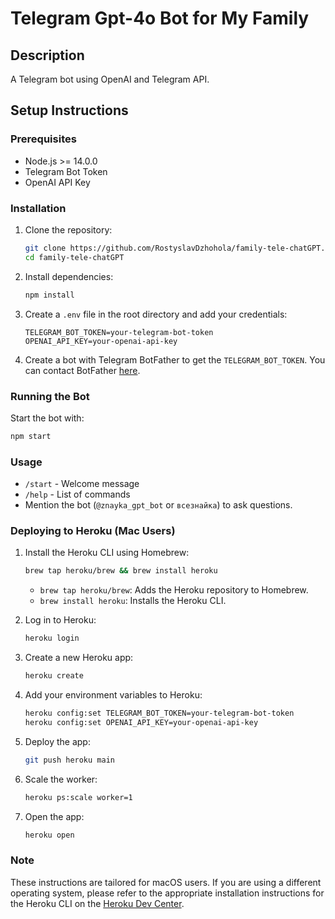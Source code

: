 # Telegram Gpt-4o Bot for My Family

## Description
A Telegram bot using OpenAI and Telegram API.

## Setup Instructions

### Prerequisites
- Node.js >= 14.0.0
- Telegram Bot Token
- OpenAI API Key

### Installation
1. Clone the repository:
   ```sh
   git clone https://github.com/RostyslavDzhohola/family-tele-chatGPT.git
   cd family-tele-chatGPT
   ```

2. Install dependencies:
   ```sh
   npm install
   ```

3. Create a `.env` file in the root directory and add your credentials:
   ```env
   TELEGRAM_BOT_TOKEN=your-telegram-bot-token
   OPENAI_API_KEY=your-openai-api-key
   ```

4. Create a bot with Telegram BotFather to get the `TELEGRAM_BOT_TOKEN`. You can contact BotFather [here](https://telegram.me/BotFather).

### Running the Bot
Start the bot with:
```sh
npm start
```

### Usage
- `/start` - Welcome message
- `/help` - List of commands
- Mention the bot (`@znayka_gpt_bot` or `всезнайка`) to ask questions.

### Deploying to Heroku (Mac Users)
1. Install the Heroku CLI using Homebrew:
   ```sh
   brew tap heroku/brew && brew install heroku
   ```

   - `brew tap heroku/brew`: Adds the Heroku repository to Homebrew.
   - `brew install heroku`: Installs the Heroku CLI.

2. Log in to Heroku:
   ```sh
   heroku login
   ```

3. Create a new Heroku app:
   ```sh
   heroku create
   ```

4. Add your environment variables to Heroku:
   ```sh
   heroku config:set TELEGRAM_BOT_TOKEN=your-telegram-bot-token
   heroku config:set OPENAI_API_KEY=your-openai-api-key
   ```

5. Deploy the app:
   ```sh
   git push heroku main
   ```

6. Scale the worker:
   ```sh
   heroku ps:scale worker=1
   ```

7. Open the app:
   ```sh
   heroku open
   ```

### Note
These instructions are tailored for macOS users. If you are using a different operating system, please refer to the appropriate installation instructions for the Heroku CLI on the [Heroku Dev Center](https://devcenter.heroku.com/articles/heroku-cli).
